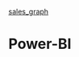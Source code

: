 [sales_graph](https://github.com/shamsherrathore/Power-BI/files/6560855/sales_graph.pdf)
# Power-BI
